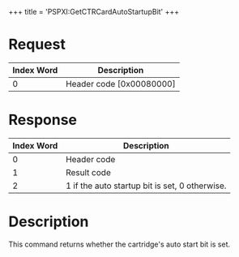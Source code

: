 +++
title = 'PSPXI:GetCTRCardAutoStartupBit'
+++

# Request

| Index Word | Description                |
|------------|----------------------------|
| 0          | Header code \[0x00080000\] |

# Response

| Index Word | Description                                    |
|------------|------------------------------------------------|
| 0          | Header code                                    |
| 1          | Result code                                    |
| 2          | 1 if the auto startup bit is set, 0 otherwise. |

# Description

This command returns whether the cartridge's auto start bit is set.
